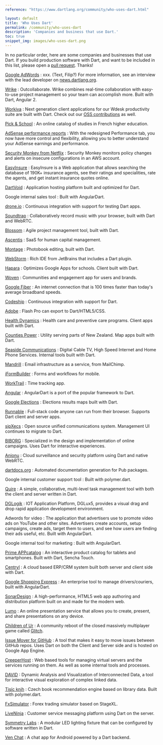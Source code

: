 ```yaml
---
reference: "https://www.dartlang.org/community/who-uses-dart.html"

layout: default
title: 'Who Uses Dart'
permalink: /community/who-uses-dart
description: 'Companies and business that use Dart.'
toc: true
snippet_img: images/who-uses-dart.png
---
```


In no particular order, here are some companies and businesses that use Dart.
If you build production software with Dart, and want
to be included in this list, please open a
[pull request](https://github.com/dart-lang/www.dartlang.org/blob/master/src/site/community/who-uses-dart.markdown).
Thanks!

[Google AdWords](http://adwords.blogspot.com/2016/03/redesigning-adwords-for-the-mobile-first-marketer.html)
: xxx.  (Text, Filip?)
  For more information,
  see an interview with the lead developer on
  [news.dartlang.org](http://news.dartlang.org/2016/03/the-new-adwords-ui-uses-dart-we-asked.html).

[Wrike](https://www.wrike.com/)
: Outcollaborate. Wrike combines real-time collaboration with easy-to-use
  project management so your team can accomplish more.
  Built with Dart, <nobr>Angular 2</nobr>.

[Workiva](https://www.workiva.com/)
: Next generation client applications for our Wdesk productivity suite are
  built with Dart. Check out our
  [OSS contributions](https://pub.dartlang.org/search?q=workiva) as well.

[Pick & School](https://www.picknschool.com)
: An online catalog of studies in French higher education.

[AdSense performance reports](http://adsense.blogspot.co.uk/2015/04/new-adsense-performance-reports.html)
: With the redesigned Performance tab, you now have more control and flexibility,
  allowing you to better understand your AdSense earnings and performance.

[Security Monkey from Netflix](https://github.com/Netflix/security_monkey)
: Security Monkey monitors policy changes and alerts on insecure configurations
  in an AWS account.

[EasyInsure](https://www.easy.insure)
: EasyInsure is a Web application that allows searching the database of 190K+
  insurance agents, see their ratings and specialities, rate the agents,
  and get instant insurance quotes online.

[DartVoid](http://www.dartvoid.com)
: Application hosting platform built and optimized for Dart.

Google internal sales tool
: Built with AngularDart.

[drone.io](http://drone.io)
: Continuous integration with support for testing Dart apps.

[Soundtrap](https://www.soundtrap.com/)
: Collaboratively record music with your browser, built with Dart and WebRTC.

[Blossom](https://www.blossom.io/)
: Agile project management tool, built with Dart.

[Ascentis](http://www.ascentis.com/)
: SaaS for human capital management.

[Montage](http://www.montagebook.com/)
: Photobook editing, built with Dart.

[WebStorm](http://blog.jetbrains.com/webstorm/2013/11/webstorm-7-0-2-is-available/)
: Rich IDE from JetBrains that includes a Dart plugin.

[Hapara](http://hapara.com/)
: Optimizes Google Apps for schools. Client built with Dart.

[Woven](http://www.woven.org/)
: Communities and engagement app for users and brands.

[Google Fiber](https://fiber.google.com/about/)
: An internet connection that is 100 times faster than
  today's average broadband speeds.

[Codeship](https://www.codeship.io/)
: Continuous integration with support for Dart.

[Adobe](http://blogs.adobe.com/flashpro/2013/05/16/toolkit-for-dart-flash-pro/)
: Flash Pro can export to Dart/HTML5/CSS.

[Health Dynamics](http://www.healthdynamics.com/)
: Health care and preventive care programs. Client apps built with Dart.

[Counties Power](http://www.countiespower.com/)
: Utility serving parts of New Zealand. Map apps built with Dart.

[Seaside Communications](http://www.seaside.ns.ca/)
: Digital Cable TV, High Speed Internet and Home Phone Services. Internal
  tools built with Dart.

[Mandrill](http://mandrill.com/)
: Email infrastructure as a service, from MailChimp.

[iFormBuilder](https://www.iformbuilder.com/)
: Forms and workflows for mobile.

[WorkTrail](https://worktrail.net)
: Time tracking app.

[Angular](https://github.com/angular/angular.dart)
: AngularDart is a port of the popular framework to Dart.

[Google Elections](http://news.dartlang.org/2013/09/googles-german-election-map-powered-by.html)
: Elections results maps built with Dart.

[Runnable](http://runnable.com)
: Full-stack code anyone can run from their browser. Supports Dart client
  and server apps.

[sipXecs](http://sipfoundry.org)
: Open source unified communications system. Management UI continues to migrate
  to Dart.

[BIBORG](http://www.biborg.com/)
: Specialized in the design and implementation of online campaigns. Uses
  Dart for interactive experiences.

[Anionu](https://anionu.com)
: Cloud surveillance and security platform using Dart and native WebRTC.

[dartdocs.org](http://www.dartdocs.org)
: Automated documentation generation for Pub packages.

Google internal customer support tool
: Built with polymer.dart.

[Quire](https://quire.io/)
: A simple, collaborative, multi-level task management tool with both the
  client and server written in Dart.

[DGLogik](http://www.dglogik.com/)
: IOT Application Platform, DGLux5, provides a visual drag and drop rapid
  application development environment.

Adwords for video
: The application that advertisers use to promote video ads on YouTube
  and other sites. Advertisers create accounts, setup campaigns, create ads,
  target them to users, and see how users are finding their ads useful, etc.
  Built with AngularDart.

Google internal tool for marketing
: Built with AngularDart.

[Prime APPcatalog](http://www.primeapp.it/en)
: An interactive product catalog for tablets and smartphones. Built with Dart,
  Sencha Touch.

[Centryl](http://www.centryl.com)
: A cloud based ERP/CRM system built both server and client side with Dart.

[Google Shopping Express](https://www.google.com/shopping/express/)
: An enterprise tool to manage drivers/couriers, built with AngularDart.

[SonarDesign](http://www.sonardesign.com)
: A high-performance, HTML5 web app authoring and distribution platform built
  on and made for the modern web.

[Lumo](http://lumo.sonardesign.com)
: An online presentation service that allows you to create, present,
  and share presentations on any device.

[Children of Ur](http://www.childrenofur.com/)
: A community reboot of the closed massively multiplayer game called
  [Glitch](http://glitchthegame.com).

[Issue Mover for GitHub](https://github-issue-mover.appspot.com/)
: A tool that makes it easy to move issues between GitHub repos.
  Uses Dart on both the Client and Server side and is hosted on
  Google App Engine.

[CreeperHost](http://www.creeperhost.net/)
: Web based tools for managing virtual servers and the services running on them.
  As well as some internal tools and processes.

[DAVID](https://github.com/ins0m/DAVID)
: Dynamic Analysis and Visualization of Interconnected Data,
  a tool for interactive visual exploration of complex linked data.

[Tisíc knih](http://tisicknih.cz/)
: Czech book recommendation engine based on library data. Built with polymer.dart.

[FxSimulator](http://fxsimulator.com/)
: Forex trading simulator based on StageXL.

[LiveNinja](https://liveninja.com/)
: Customer service messaging platform using Dart on the server.

[Symmetry Labs](http://app.symmetry-labs.com/)
: A modular LED lighting fixture that can be configured by software written
  in Dart.

[Ven Chat](https://www.ven.chat)
: A chat app for Android powered by a Dart backend.
